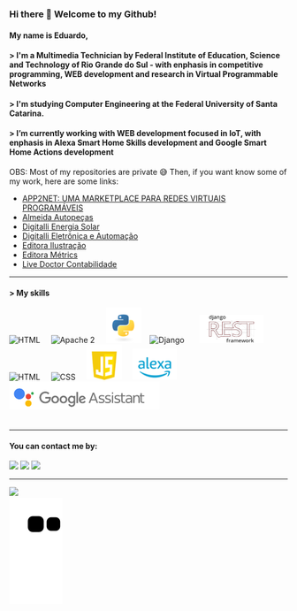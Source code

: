 ### Hi there 👋 Welcome to my Github!
#### My name is Eduardo, 

#### > I'm a Multimedia Technician by Federal Institute of Education, Science and Technology of Rio Grande do Sul -  with enphasis in competitive programming, WEB development and research in Virtual Programmable Networks

#### > I'm studying Computer Engineering at the Federal University of Santa Catarina. 

#### > I’m currently working with WEB development focused in IoT, with enphasis in Alexa Smart Home Skills development and Google Smart Home Actions development

OBS: Most of my repositories are private :sweat_smile: Then, if you want know some of my work, here are some links:
<ul>
  <li><a target="blank" href="https://eventos.ifrs.edu.br/index.php/Salao_IFRS/5salao/paper/view/10094r">APP2NET: UMA MARKETPLACE PARA REDES VIRTUAIS PROGRAMÁVEIS</a></li>
  <li><a target="blank" href="https://ajalmeida.com.br">Almeida Autopeças</a></li>
  <li><a target="blank" href="https://digitalli.com.br">Digitalli Energia Solar</a></li>
  <li><a target="blank" href="https://digitalli-iot.com.br">Digitalli Eletrônica e Automação</a></li>
  <li><a target="blank" href="https://editorailustracao.com.br">Editora Ilustração</a></li>
  <li><a target="blank" href="https://editorametrics.com.br">Editora Métrics</a></li>
  <li><a target="blank" href="https://livedoctorcontabilidade.com.br">Live Doctor Contabilidade</a></li>
</ul>
<hr>
<h4> > My skills</h4>
<div>
  <img src="https://git-scm.com/images/logos/downloads/Git-Logo-1788C.png" height="51,5" alt="HTML" style="margin-top:12,5px">&nbsp;&nbsp;&nbsp;&nbsp;
  <img src="https://upload.wikimedia.org/wikipedia/commons/thumb/1/10/Apache_HTTP_server_logo_%282019-present%29.svg/480px-Apache_HTTP_server_logo_%282019-present%29.svg.png?20210416075503g" height="51,5" alt="Apache 2" style="margin-top:12,5px;">&nbsp;&nbsp;&nbsp;&nbsp;
  <img src="https://github.com/Getdit/Getdit/blob/files/python.png" height="64" alt="Python 3">&nbsp;&nbsp;&nbsp;
  <img src="https://static.djangoproject.com/img/logos/django-logo-negative.svg" height="51,5" alt="Django" style="margin-top:12,5px;">&nbsp;&nbsp;&nbsp;&nbsp;&nbsp;&nbsp;
  <img src="https://github.com/Getdit/Getdit/blob/files/rest.png" height="51,5" alt="Django Rest Framework" style="margin-top:12,5px;">&nbsp;&nbsp;&nbsp;&nbsp;
  <img src="https://www.w3.org/html/logo/downloads/HTML5_Logo_512.png" height="64" alt="HTML">&nbsp;&nbsp;&nbsp;&nbsp;
  <img src="https://logodownload.org/wp-content/uploads/2017/04/css-3-logo-6.png" height="64" alt="CSS">&nbsp;&nbsp;&nbsp;&nbsp;
  <img src="https://github.com/Getdit/Getdit/blob/files/js.png" height="64" alt="JavaScript">&nbsp;&nbsp;&nbsp;&nbsp;
  <img src="https://github.com/Getdit/Getdit/blob/files/alexa.png" width="80" alt="Alexa" >&nbsp;&nbsp;&nbsp;&nbsp;
  <img src="https://github.com/Getdit/Getdit/blob/files/google.png" height="50" alt="Google Assistant" style="margin-bottom:20px">
</div>
<hr>
<h4>You can contact me by:</h4>
<div> 
  <a href="https://instagram.com/che_gcr" target="_blank"><img src="https://img.shields.io/badge/-Instagram-%23E4405F?style=for-the-badge&logo=instagram&logoColor=white" target="_blank"></a>
  <a href = "mailto:duducpribeiro@gmail.com"><img src="https://img.shields.io/badge/-Gmail-%23333?style=for-the-badge&logo=gmail&logoColor=white" target="_blank"></a>
  <a href="https://www.linkedin.com/in/eduardo-chedid" target="_blank"><img src="https://img.shields.io/badge/-LinkedIn-%230077B5?style=for-the-badge&logo=linkedin&logoColor=white" target="_blank"></a> 
</div>
<hr>

<div>
  <a href="https://github.com/Getdit">
  <img height="180em" src="https://github-readme-stats.vercel.app/api?username=Getdit&show_icons=true&theme=dark&include_all_commits=true&count_private=true"/>
  </a>
</div>
 <div>
  <a href="https://github.com/Getdit">
  <img src="https://github.com/Getdit/Getdit/blob/output/github-contribution-grid-snake.svg"/>
  </a>
</div>



